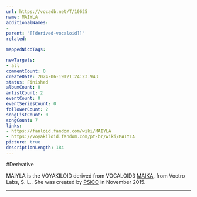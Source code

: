 ```yaml
---
url: https://vocadb.net/T/10625
name: MAIYLA
additionalNames: 
- 
parent: "[[derived-vocaloid]]"
related:

mappedNicoTags:

newTargets:
- all
commentCount: 0
createDate: 2024-06-19T21:24:23.943
status: Finished
albumCount: 0
artistCount: 2
eventCount: 0
eventSeriesCount: 0
followerCount: 2
songListCount: 0
songCount: 7
links: 
- https://fanloid.fandom.com/wiki/MAIYLA
- https://voyakiloid.fandom.com/pt-br/wiki/MAIYLA
picture: true
descriptionLength: 184
---
```


#Derivative

MAIYLA is the VOYAKILOID derived from VOCALOID3 [MAIKA](https://vocadb.net/Ar/13431), from Voctro Labs, S. L.. She was created by [PSiCO](https://vocadb.net/Ar/66828) in November 2015.

---

